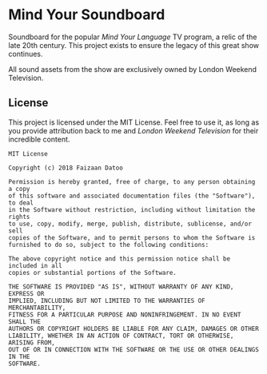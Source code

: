 # Mind Your Soundboard

Soundboard for the popular *Mind Your Language* TV program, a relic of the late 20th century. This project exists to ensure the legacy of this great show continues.

All sound assets from the show are exclusively owned by London Weekend Television.

## License
This project is licensed under the MIT License. Feel free to use it, as long as you provide attribution back to me and *London Weekend Television* for their incredible content.
```
MIT License

Copyright (c) 2018 Faizaan Datoo

Permission is hereby granted, free of charge, to any person obtaining a copy
of this software and associated documentation files (the "Software"), to deal
in the Software without restriction, including without limitation the rights
to use, copy, modify, merge, publish, distribute, sublicense, and/or sell
copies of the Software, and to permit persons to whom the Software is
furnished to do so, subject to the following conditions:

The above copyright notice and this permission notice shall be included in all
copies or substantial portions of the Software.

THE SOFTWARE IS PROVIDED "AS IS", WITHOUT WARRANTY OF ANY KIND, EXPRESS OR
IMPLIED, INCLUDING BUT NOT LIMITED TO THE WARRANTIES OF MERCHANTABILITY,
FITNESS FOR A PARTICULAR PURPOSE AND NONINFRINGEMENT. IN NO EVENT SHALL THE
AUTHORS OR COPYRIGHT HOLDERS BE LIABLE FOR ANY CLAIM, DAMAGES OR OTHER
LIABILITY, WHETHER IN AN ACTION OF CONTRACT, TORT OR OTHERWISE, ARISING FROM,
OUT OF OR IN CONNECTION WITH THE SOFTWARE OR THE USE OR OTHER DEALINGS IN THE
SOFTWARE.
```
